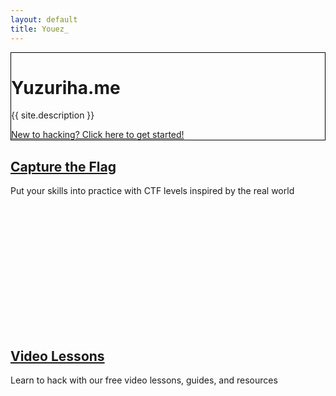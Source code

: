 ```yaml
---
layout: default
title: Youez_
---
```


<div class="container-fluid">
  <div class="position-relative overflow-hidden row mb-5 text-center bg-light text-dark" style="border: 1px solid black">
    <div class="col">
      <h1 class="display-5 font-weight-normal">Yuzuriha.me</h1>
      <p class="lead font-weight-normal">{{ site.description }}</p>
      <a class="btn btn-success mb-2" href="resources#2">New to hacking? Click here to get started!</a>
    </div>
    <div class="product-device box-shadow d-none d-md-block"></div>
    <div class="product-device product-device-2 box-shadow d-none d-md-block"></div>
  </div>
  <div class="row">
    <div class="bg-light col border border-dark text-center text-dark overflow-hidden">
      <div class="mt-2 pt-2">
        <h2 class="display-5"><a href="https://ctf.hacker101.com/" class="text-dark">Capture the Flag</a></h2>
        <p class="lead"><a href="https://ctf.hacker101.com/" class="text-dark" style="text-decoration: none">Put your skills into practice with CTF levels inspired by the real world</a></p>
      </div>
      <a href="https://ctf.hacker101.com/" class="pb-0 mb-0"><div class="mx-auto pb-0 mb-0 bg-dark" style="width: 300px; height: 200px; border-radius: 15px 15px 0 0; background-image: url(assets/images/ctf.png); background-size: contain;"></div></a>
    </div>
    <div class="bg-dark col offset-md-2 border border-success text-center text-white overflow-hidden">
      <div class="mt-2 pt-2">
        <h2 class="display-5e"><a href="videos" class="text-white">Video Lessons</a></h2>
        <p class="lead"><a href="videos" class="text-white" style="text-decoration: none">Learn to hack with our free video lessons, guides, and resources</a></p>
      </div>
      <a href="videos" class="pb-0 mb-0"><div class="mx-auto pb-0 mb-0" style="width: 300px; height: 200px; border-radius: 15px 15px 0 0; background-image: url(assets/images/lessons.png); background-size: contain;"></div></a>
    </div>
  </div>
</div>
